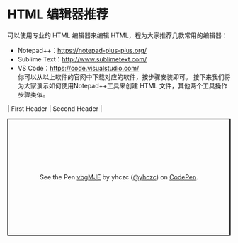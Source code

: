 # HTML 编辑器推荐 #
可以使用专业的 HTML 编辑器来编辑 HTML，程为大家推荐几款常用的编辑器：
 - Notepad++：https://notepad-plus-plus.org/
 - Sublime Text：http://www.sublimetext.com/
 - VS Code：https://code.visualstudio.com/<br/>
你可以从以上软件的官网中下载对应的软件，按步骤安装即可。
接下来我们将为大家演示如何使用Notepad++工具来创建 HTML 文件，其他两个工具操作步骤类似。

| First Header  | Second Header |
<p class="codepen" data-height="265" data-theme-id="light" data-default-tab="html,result" data-user="yhczc" data-slug-hash="vbgMJE" style="height: 265px; box-sizing: border-box; display: flex; align-items: center; justify-content: center; border: 2px solid black; margin: 1em 0; padding: 1em;" data-pen-title="vbgMJE">
  <span>See the Pen <a href="https://codepen.io/yhczc/pen/vbgMJE/">
  vbgMJE</a> by yhczc (<a href="https://codepen.io/yhczc">@yhczc</a>)
  on <a href="https://codepen.io">CodePen</a>.</span>
</p>
<script async src="https://static.codepen.io/assets/embed/ei.js"></script>
